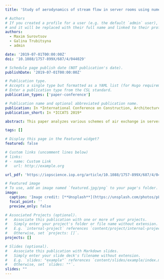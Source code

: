 ```yaml
---
title: 'Study of aerodynamics of stream flow in server rooms using numerical modeling'

# Authors
# If you created a profile for a user (e.g. the default `admin` user), write the username (folder name) here
# and it will be replaced with their full name and linked to their profile.
authors:
  - Maxim Surovtsov
  - Galina Trubitsyna
  - admin

date: '2019-07-01T00:00:00Z'
doi: '10.1088/1757-899X/687/4/044029'

# Schedule page publish date (NOT publication's date).
publishDate: '2019-07-01T00:00:00Z'

# Publication type.
# Accepts a single type but formatted as a YAML list (for Hugo requirements).
# Enter a publication type from the CSL standard.
publication_types: ['paper-conference']

# Publication name and optional abbreviated publication name.
publication: In *International Conference on Construction, Architecture and Technosphere Safety 2019*
publication_short: In *ICCATS 2019*

abstract: This paper analyzes various schemes of air exchange in server rooms. Top-down and down-top vertical cooling schemes for small server rooms using local AC systems were analyzed. Numerical models were developed for the study of heat and mass transfer and server aerodynamics, which make it possible to evaluate the cooling efficiency of electronic equipment when placed in an arbitrary configuration. To study the thermal and velocity fields, numerical simulation of the stream flow processes was performed using the FlowVision software. This paper shows the advantage of the selected air-conditioning scheme compared to the existing ventilation system. Modeling results may be used for designing small server rooms.

tags: []

# Display this page in the Featured widget?
featured: false

# Custom links (uncomment lines below)
# links:
# - name: Custom Link
#   url: http://example.org

url_pdf: 'https://iopscience.iop.org/article/10.1088/1757-899X/687/4/044029/pdf'

# Featured image
# To use, add an image named `featured.jpg/png` to your page's folder.
image:
  caption: 'Image credit: [**Unsplash**](https://unsplash.com/photos/pLCdAaMFLTE)'
  focal_point: ''
  preview_only: false

# Associated Projects (optional).
#   Associate this publication with one or more of your projects.
#   Simply enter your project's folder or file name without extension.
#   E.g. `internal-project` references `content/project/internal-project/index.md`.
#   Otherwise, set `projects: []`.
projects: []

# Slides (optional).
#   Associate this publication with Markdown slides.
#   Simply enter your slide deck's filename without extension.
#   E.g. `slides: "example"` references `content/slides/example/index.md`.
#   Otherwise, set `slides: ""`.
slides: ""
---
```


